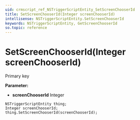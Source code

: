 ```yaml
---
uid: crmscript_ref_NSTriggerScriptEntity_SetScreenChooserId
title: SetScreenChooserId(Integer screenChooserId)
intellisense: NSTriggerScriptEntity.SetScreenChooserId
keywords: NSTriggerScriptEntity, GetScreenChooserId
so.topic: reference
---
```


# SetScreenChooserId(Integer screenChooserId)

Primary key

**Parameter:** 
* **screenChooserId** Integer

```crmscript
NSTriggerScriptEntity thing;
Integer screenChooserId;
thing.SetScreenChooserId(screenChooserId);
```

